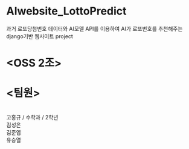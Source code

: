 # AIwebsite_LottoPredict
과거 로또당첨번호 데이터와 AI모델 API를 이용하여 AI가 로또번호를 추천해주는 django기반 웹사이트 project

# <OSS 2조>
# <팀원>
<br>고홍규 / 수학과 / 2학년 
<br>김성은
<br>김준엽
<br>유승열
